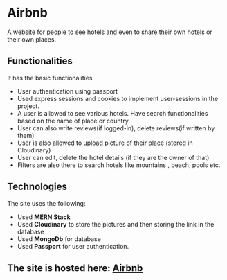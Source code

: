 <h1>Airbnb</h1>
<p>A website for people to see hotels and even to share their own hotels or their own places.</p>

<h2>Functionalities</h2>
<p>It has the basic functionalities</p>
<ul>
  <li>User authentication using passport</li>
  <li>Used express sessions and cookies to implement user-sessions in the project.</li>
  <li>A user is allowed to see various hotels. Have search functionalities based on the name of place or country.</li>
  <li>User can also write reviews(if logged-in), delete reviews(if written by them)</li>
  <li>User is also allowed to upload picture of their place (stored in Cloudinary)</li>
  <li>User can edit, delete the hotel details (if they are the owner of that)</li>
  <li>Filters are also there to search hotels like mountains , beach, pools etc. </li>
</ul>

<h2>Technologies</h2>
<p>The site uses the following: </p>
<ul>
  <li>Used <b>MERN Stack</b> </li>
  <li>Used <b>Cloudinary</b> to store the pictures and then storing the link in the database</li>
  <li>Used <b>MongoDb</b> for database </li>
  <li>Used <b>Passport</b> for user authentication.</li>
</ul>

<h2>The site is hosted here: <a href="https://airbnb-2-amr6.onrender.com/listings">Airbnb</a></h2>
